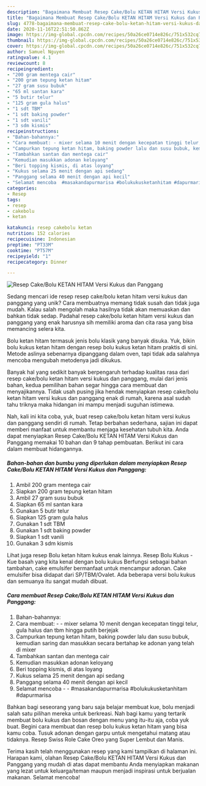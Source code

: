 ```yaml
---
description: "Bagaimana Membuat Resep Cake/Bolu KETAN HITAM Versi Kukus dan Panggang Anti Gagal"
title: "Bagaimana Membuat Resep Cake/Bolu KETAN HITAM Versi Kukus dan Panggang Anti Gagal"
slug: 4778-bagaimana-membuat-resep-cake-bolu-ketan-hitam-versi-kukus-dan-panggang-anti-gagal
date: 2020-11-16T22:51:50.862Z
image: https://img-global.cpcdn.com/recipes/50a26ce0714e826c/751x532cq70/resep-cakebolu-ketan-hitam-versi-kukus-dan-panggang-foto-resep-utama.jpg
thumbnail: https://img-global.cpcdn.com/recipes/50a26ce0714e826c/751x532cq70/resep-cakebolu-ketan-hitam-versi-kukus-dan-panggang-foto-resep-utama.jpg
cover: https://img-global.cpcdn.com/recipes/50a26ce0714e826c/751x532cq70/resep-cakebolu-ketan-hitam-versi-kukus-dan-panggang-foto-resep-utama.jpg
author: Samuel Nguyen
ratingvalue: 4.1
reviewcount: 8
recipeingredient:
- "200 gram mentega cair"
- "200 gram tepung ketan hitam"
- "27 gram susu bubuk"
- "65 ml santan kara"
- "5 butir telur"
- "125 gram gula halus"
- "1 sdt TBM"
- "1 sdt baking powder"
- "1 sdt vanili"
- "3 sdm kismis"
recipeinstructions:
- "Bahan-bahannya:"
- "Cara membuat: - mixer selama 10 menit dengan kecepatan tinggi telur, gula halus dan tbm hingga putih berjejak"
- "Campurkan tepung ketan hitam, baking powder lalu dan susu bubuk, kemudian saring dan masukkan secara bertahap ke adonan yang telah di mixer"
- "Tambahkan santan dan mentega cair"
- "Kemudian masukkan adonan keloyang"
- "Beri topping kismis, di atas loyang"
- "Kukus selama 25 menit dengan api sedang"
- "Panggang selama 40 menit dengan api kecil"
- "Selamat mencoba  #masakandapurmarisa #bolukukusketanhitam #dapurmarisa"
categories:
- Resep
tags:
- resep
- cakebolu
- ketan

katakunci: resep cakebolu ketan 
nutrition: 152 calories
recipecuisine: Indonesian
preptime: "PT33M"
cooktime: "PT57M"
recipeyield: "1"
recipecategory: Dinner

---
```



![Resep Cake/Bolu KETAN HITAM Versi Kukus dan Panggang](https://img-global.cpcdn.com/recipes/50a26ce0714e826c/751x532cq70/resep-cakebolu-ketan-hitam-versi-kukus-dan-panggang-foto-resep-utama.jpg)

Sedang mencari ide resep resep cake/bolu ketan hitam versi kukus dan panggang yang unik? Cara membuatnya memang tidak susah dan tidak juga mudah. Kalau salah mengolah maka hasilnya tidak akan memuaskan dan bahkan tidak sedap. Padahal resep cake/bolu ketan hitam versi kukus dan panggang yang enak harusnya sih memiliki aroma dan cita rasa yang bisa memancing selera kita.

Bolu ketan hitam termasuk jenis bolu klasik yang banyak disuka. Yuk, bikin bolu kukus ketan hitam dengan resep bolu kukus ketan hitam praktis di sini. Metode aslinya sebenarnya dipanggang dalam oven, tapi tidak ada salahnya mencoba mengubah metodenya jadi dikukus.

Banyak hal yang sedikit banyak berpengaruh terhadap kualitas rasa dari resep cake/bolu ketan hitam versi kukus dan panggang, mulai dari jenis bahan, kedua pemilihan bahan segar hingga cara membuat dan menyajikannya. Tidak usah pusing jika hendak menyiapkan resep cake/bolu ketan hitam versi kukus dan panggang enak di rumah, karena asal sudah tahu triknya maka hidangan ini mampu menjadi suguhan istimewa.


Nah, kali ini kita coba, yuk, buat resep cake/bolu ketan hitam versi kukus dan panggang sendiri di rumah. Tetap berbahan sederhana, sajian ini dapat memberi manfaat untuk membantu menjaga kesehatan tubuh kita. Anda dapat menyiapkan Resep Cake/Bolu KETAN HITAM Versi Kukus dan Panggang memakai 10 bahan dan 9 tahap pembuatan. Berikut ini cara dalam membuat hidangannya.

<!--inarticleads1-->

##### Bahan-bahan dan bumbu yang diperlukan dalam menyiapkan Resep Cake/Bolu KETAN HITAM Versi Kukus dan Panggang:

1. Ambil 200 gram mentega cair
1. Siapkan 200 gram tepung ketan hitam
1. Ambil 27 gram susu bubuk
1. Siapkan 65 ml santan kara
1. Gunakan 5 butir telur
1. Siapkan 125 gram gula halus
1. Gunakan 1 sdt TBM
1. Gunakan 1 sdt baking powder
1. Siapkan 1 sdt vanili
1. Gunakan 3 sdm kismis


Lihat juga resep Bolu ketan hitam kukus enak lainnya. Resep Bolu Kukus - Kue basah yang kita kenal dengan bolu kukus Berfungsi sebagai bahan tambahan, cake emulsifer bermanfaat untuk mencampur adonan. Cake emulsifer bisa didapat dari SP/TBM/Ovalet. Ada beberapa versi bolu kukus dan semuanya itu sangat mudah dibuat. 

<!--inarticleads2-->

##### Cara membuat Resep Cake/Bolu KETAN HITAM Versi Kukus dan Panggang:

1. Bahan-bahannya:
1. Cara membuat: - - mixer selama 10 menit dengan kecepatan tinggi telur, gula halus dan tbm hingga putih berjejak
1. Campurkan tepung ketan hitam, baking powder lalu dan susu bubuk, kemudian saring dan masukkan secara bertahap ke adonan yang telah di mixer
1. Tambahkan santan dan mentega cair
1. Kemudian masukkan adonan keloyang
1. Beri topping kismis, di atas loyang
1. Kukus selama 25 menit dengan api sedang
1. Panggang selama 40 menit dengan api kecil
1. Selamat mencoba -  - #masakandapurmarisa #bolukukusketanhitam #dapurmarisa


Bahkan bagi seseorang yang baru saja belajar membuat kue, bolu menjadi salah satu pilihan mereka untuk berkreasi. Nah bagi kamu yang tertarik membuat bolu kukus dan bosan dengan menu yang itu-itu aja, coba yuk buat. Begini cara membuat dan resep bolu kukus ketan hitam yang bisa kamu coba. Tusuk adonan dengan garpu untuk mengetahui matang atau tidaknya. Resep Swiss Role Cake Oreo yang Super Lembut dan Manis. 

Terima kasih telah menggunakan resep yang kami tampilkan di halaman ini. Harapan kami, olahan Resep Cake/Bolu KETAN HITAM Versi Kukus dan Panggang yang mudah di atas dapat membantu Anda menyiapkan makanan yang lezat untuk keluarga/teman maupun menjadi inspirasi untuk berjualan makanan. Selamat mencoba!
